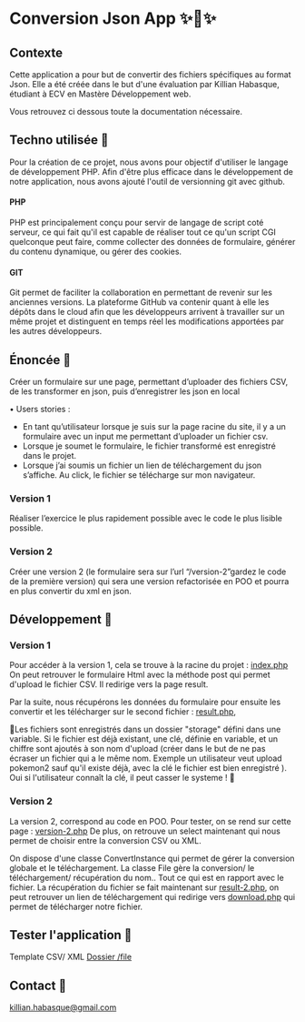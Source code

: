 

# Conversion Json App ✨🎉✨

## Contexte
Cette application a pour but de convertir des fichiers spécifiques au format Json.
Elle a été créée dans le but d'une évaluation par Killian Habasque, étudiant à ECV en Mastère Développement web.

Vous retrouvez ci dessous toute la documentation nécessaire.

## Techno utilisée 🔧

Pour la création de ce projet, nous avons pour objectif d'utiliser le langage de développement PHP. Afin d'être plus efficace dans le développement de notre application, nous avons ajouté l'outil de versionning git avec github.

#### PHP
PHP est principalement conçu pour servir de langage de script coté serveur, ce qui fait qu'il est capable de réaliser tout ce qu'un script CGI quelconque peut faire, comme collecter des données de formulaire, générer du contenu dynamique, ou gérer des cookies.

#### GIT
Git permet de faciliter la collaboration en permettant de revenir sur les anciennes versions. La plateforme GitHub va contenir quant à elle les dépôts dans le cloud afin que les développeurs arrivent à travailler sur un même projet et distinguent en temps réel les modifications apportées par les autres développeurs.

## Énoncée 🚨
Créer un formulaire sur une page, permettant d’uploader des fichiers CSV, de les
transformer en json, puis d’enregistrer les json en local

• Users stories :
- En tant qu’utilisateur lorsque je suis sur la page racine du site, il y a un
formulaire avec un input me permettant d’uploader un fichier csv.
- Lorsque je soumet le formulaire, le fichier transformé est enregistré dans le
projet.
- Lorsque j’ai soumis un fichier un lien de téléchargement du json s’affiche. Au
click, le fichier se télécharge sur mon navigateur.

### Version 1
Réaliser l’exercice le plus rapidement possible avec le code le plus lisible possible.

### Version 2
Créer une version 2 (le formulaire sera sur l’url “/version-2”gardez le code de la première version) qui sera une version refactorisée en POO et pourra en plus convertir du xml en json.


## Développement 👷

### Version 1
Pour accéder à la version 1, cela se trouve à la racine du projet : [index.php](index.php)
On peut retrouver le formulaire Html avec la méthode post qui permet d'upload le fichier CSV. Il redirige vers la page result.

Par la suite, nous récupérons les données du formulaire pour ensuite les convertir et les télécharger sur le second fichier : [result.php](result.php),

🚩Les fichiers sont enregistrés dans un dossier "storage" défini dans une variable. Si le fichier est déjà existant, une clé, définie en variable, et un chiffre sont ajoutés à son nom d'upload (créer dans le but de ne pas écraser un fichier qui a le même nom. Exemple un utilisateur veut upload pokemon2 sauf qu'il existe déjà, avec la clé le fichier est bien enregistré ). Oui si l'utilisateur connaît la clé, il peut casser le systeme ! 🎉


### Version 2
La version 2, correspond au code en POO. 
Pour tester, on se rend sur cette page : [version-2.php](version-2.php)
De plus, on retrouve un select maintenant qui nous permet de choisir entre la conversion CSV ou XML.

On dispose d'une classe ConvertInstance qui permet de gérer la conversion globale et le téléchargement.
La classe File gère la conversion/ le téléchargement/ récupération du nom.. Tout ce qui est en rapport avec le fichier.
La récupération du fichier se fait maintenant sur [result-2.php](result-2.php), on peut retrouver un lien de téléchargement qui redirige vers [download.php](download.php) qui permet de télécharger notre fichier.


## Tester l'application 📝
Template CSV/ XML
[Dossier /file](file)


## Contact 🚀
killian.habasque@gmail.com
